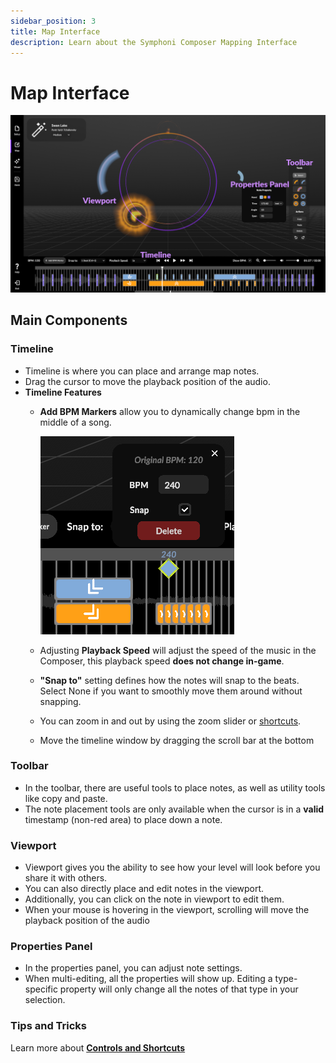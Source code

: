 ```yaml
---
sidebar_position: 3
title: Map Interface
description: Learn about the Symphoni Composer Mapping Interface
---
```


# Map Interface

![Map Interface](/img/mapinterface.png)

## Main Components
### Timeline
- Timeline is where you can place and arrange map notes.
- Drag the cursor to move the playback position of the audio.
- **Timeline Features**
  - **Add BPM Markers** allow you to dynamically change bpm in the middle of a song.

    ![Add BPM Marker Details](/img/bpmmarker.png)

  - Adjusting **Playback Speed** will adjust the speed of the music in the Composer, this playback speed **does not change in-game**.
  - **"Snap to"** setting defines how the notes will snap to the beats. Select None if you want to smoothly move them around without snapping.
  - You can zoom in and out by using the zoom slider or [shortcuts](/docs/controls).
  - Move the timeline window by dragging the scroll bar at the bottom

### Toolbar
- In the toolbar, there are useful tools to place notes, as well as utility tools like copy and paste.
- The note placement tools are only available when the cursor is in a __valid__ timestamp (non-red area) to place down a note.
### Viewport
- Viewport gives you the ability to see how your level will look before you share it with others.
- You can also directly place and edit notes in the viewport.
- Additionally, you can click on the note in viewport to edit them.
- When your mouse is hovering in the viewport, scrolling will move the playback position of the audio
### Properties Panel
- In the properties panel, you can adjust note settings.
- When multi-editing, all the properties will show up. Editing a type-specific property will only change all the notes of that type in your selection.

### Tips and Tricks
Learn more about **[Controls and Shortcuts](/docs/controls)**
